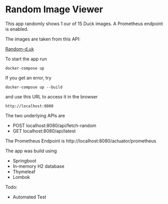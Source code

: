 # Random Image Viewer

This app randomly shows 1 our of 15 Duck images. A Prometheus endpoint is enabled.

The images are taken from this API:

[Random-d.uk](https://random-d.uk/api)

To start the app run

```shell
docker-compose up
```

If you get an error, try 

```shell
docker-compose up --build
```

and use this URL to access it in the browser

```shell
http://localhost:8080
```

The two underlying APIs are
* POST localhost:8080/api/fetch-random
* GET localhost:8080/api/latest

The Prometheus Endpoint is
http://localhost:8080/actuator/prometheus


The app was build using
* Springboot
* In-memory H2 database
* Thymeleaf
* Lombok

Todo:
- Automated Test